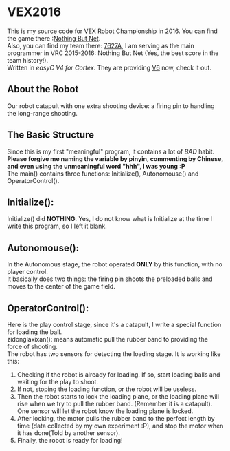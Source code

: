 # VEX2016
This is my source code for VEX Robot Championship in 2016. You can find the game there :[Nothing But Net](https://www.roboticseducation.org/vrc-nothing-but-net/).  
Also, you can find my team there: [7627A](https://www.robotevents.com/teams/VRC/7627A), I am serving as the main programmer in VRC 2015-2016: Nothing But Net (Yes, the best score in the team history!).  
Written in *easyC V4 for Cortex*. They are providing [V6](https://shop.intelitek.com/easyC-V6-for-IQEDR--Perpetual_p_122.html) now, check it out.
## About the Robot  
Our robot catapult with one extra shooting device: a firing pin to handling the long-range shooting.
## The Basic Structure
Since this is my first "meaningful" program, it contains a lot of *BAD* habit. 
**Please forgive me naming the variable by pinyin, commenting by Chinese, and even using the unmeaningful word "hhh", I was young :P**  
The main() contains three functions: Initialize(), Autonomouse() and OperatorControl().
## Initialize():  
Initialize() did **NOTHING**. Yes, I do not know what is Initialize at the time I write this program, so I left it blank.
## Autonomouse():  
In the Autonomous stage, the robot operated **ONLY** by this function, with no player control.  
It basically does two things: the firing pin shoots the preloaded balls and moves to the center of the game field.
## OperatorControl():
Here is the play control stage, since it's a catapult, I write a special function for loading the ball.  
zidonglaxixan(): means automatic pull the rubber band to providing the force of shooting.  
The robot has two sensors for detecting the loading stage.
It is working like this:
1. Checking if the robot is already for loading. If so, start loading balls and waiting for the play to shoot.
2. If not, stoping the loading function, or the robot will be useless.
3. Then the robot starts to lock the loading plane, or the loading plane will rise when we try to pull the rubber band. (Remember it is a catapult). One sensor will let the robot know the loading plane is locked.
4. After locking, the motor pulls the rubber band to the perfect length by time (data collected by my own experiment :P), and stop the motor when it has done(Told by another sensor).
5. Finally, the robot is ready for loading!

